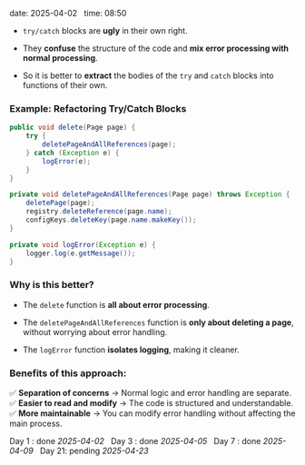 date: 2025-04-02  
time: 08:50  

- `try/catch` blocks are **ugly** in their own right.
    
- They **confuse** the structure of the code and **mix error processing with normal processing**.
    
- So it is better to **extract** the bodies of the `try` and `catch` blocks into functions of their own.
    

### **Example: Refactoring Try/Catch Blocks**

```java
public void delete(Page page) {
    try {
        deletePageAndAllReferences(page);
    } catch (Exception e) {
        logError(e);
    }
}

private void deletePageAndAllReferences(Page page) throws Exception {
    deletePage(page);
    registry.deleteReference(page.name);
    configKeys.deleteKey(page.name.makeKey());
}

private void logError(Exception e) {
    logger.log(e.getMessage());
}
```

### **Why is this better?**

- The `delete` function is **all about error processing**.
    
- The `deletePageAndAllReferences` function is **only about deleting a page**, without worrying about error handling.
    
- The `logError` function **isolates logging**, making it cleaner.
    

### **Benefits of this approach:**

✅ **Separation of concerns** → Normal logic and error handling are separate.  
✅ **Easier to read and modify** → The code is structured and understandable.  
✅ **More maintainable** → You can modify error handling without affecting the main process.
  

Day 1 : done *2025-04-02*  
Day 3 : done *2025-04-05*  
Day 7 : done *2025-04-09*  
Day 21: pending *2025-04-23*